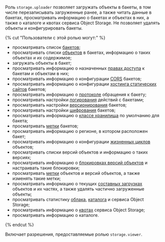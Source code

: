 Роль `storage.uploader` позволяет загружать объекты в бакеты, в том числе перезаписывать загруженные ранее, а также читать данные в бакетах, просматривать информацию о бакетах и объектах в них, а также о каталоге и квотах сервиса Object Storage. Не позволяет удалять объекты и конфигурировать бакеты.

{% cut "Пользователи с этой ролью могут:" %}

* просматривать список [бакетов](../../storage/concepts/bucket.md);
* просматривать списки [объектов](../../storage/concepts/object.md) в бакетах, информацию о таких объектах и их содержимое;
* загружать объекты в бакет;
* просматривать информацию о назначенных [правах доступа](../../iam/concepts/access-control/index.md) к бакетам и объектам в них;
* просматривать информацию о конфигурации [CORS](../../storage/concepts/cors.md) бакетов;
* просматривать информацию о конфигурации [хостинга статических сайтов](../../storage/concepts/hosting.md) бакетов;
* просматривать информацию о [протоколе](../../storage/concepts/bucket.md#bucket-https) обращения к бакету;
* просматривать настройки [логирования](../../storage/concepts/server-logs.md) действий с бакетами;
* просматривать настройки [версионирования](../../storage/concepts/versioning.md) бакетов;
* просматривать настройки [шифрования](../../storage/concepts/encryption.md) бакетов;
* просматривать информацию о [классе хранилища](../../storage/concepts/storage-class.md#default-storage-class) по умолчанию для бакета;
* просматривать [метки](../../storage/concepts/tags.md) бакетов;
* просматривать информацию о регионе, в котором расположен бакет;
* просматривать информацию о конфигурации [жизненных циклов](../../storage/concepts/lifecycles.md) объектов;
* просматривать списки версий объектов и информацию о таких версиях;
* просматривать информацию о [блокировках версий объектов](../../storage/concepts/object-lock.md) и настраивать такие блокировки;
* просматривать [метки](../../storage/concepts/tags.md#object-tags) объектов и версий объектов, а также изменять такие метки;
* просматривать информацию о текущих [составных загрузках](../../storage/concepts/multipart.md) объектов и их частях, а также удалять частично загруженные объекты;
* просматривать статистику [облака](../../resource-manager/concepts/resources-hierarchy.md#cloud), [каталога](../../resource-manager/concepts/resources-hierarchy.md#folder) и сервиса Object Storage;
* просматривать информацию о [квотах](../../storage/concepts/limits.md#storage-quotas) сервиса Object Storage;
* просматривать информацию о каталоге.

{% endcut %}

Включает разрешения, предоставляемые ролью `storage.viewer`.